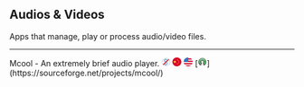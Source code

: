 ## Audios & Videos

Apps that manage, play or process audio/video files.

---

Mcool - An extremely brief audio player.  ![](../assets/free.png) ![](../assets/china.png) ![](../assets/united-states.png) [![](../assets/open-source-icon.png "MIT@SourceForge: https://sourceforge.net/projects/mcool/")](https://sourceforge.net/projects/mcool/)
